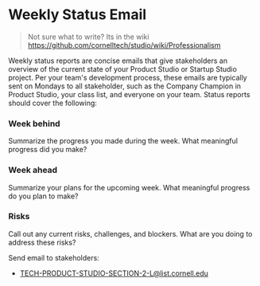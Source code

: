 # Weekly Status Email

> Not sure what to write? Its in the wiki https://github.com/cornelltech/studio/wiki/Professionalism

Weekly status reports are concise emails that give stakeholders an overview of the current state of your Product Studio or Startup Studio project. Per your team's development process, these emails are typically sent on Mondays to all stakeholder, such as the Company Champion in Product Studio, your class list, and everyone on your team. Status reports should cover the following:

### Week behind
Summarize the progress you made during the week. What meaningful progress did you make?

### Week ahead
Summarize your plans for the upcoming week. What meaningful progress do you plan to make?

### Risks
Call out any current risks, challenges, and blockers. What are you doing to address these risks?

Send email to stakeholders:
- TECH-PRODUCT-STUDIO-SECTION-2-L@list.cornell.edu

